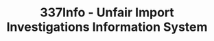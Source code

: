 ---
bigquery: https://console.cloud.google.com/bigquery?p=patents-public-data&d=usitc_investigations&page=dataset&project=sheets-management-319211
citation: US International Trade Commission 337Info Unfair Import Investigations Information
  System
contributors: US International Trade Comission
cost: None
description: US International Trade Commission 337Info Unfair Import Investigations
  Information System contains data on investigations done under Section 337. Section
  337 declares the infringement of certain statutory intellectual property rights
  and other forms of unfair competition in import trade to be unlawful practices.
  Most Section 337 investigations involve allegations of patent or registered trademark
  infringement.
documentation: FAQ and tutorial available on the site
last_edit: Mon, 04 Apr 2022 19:10:40 GMT
location: https://pubapps2.usitc.gov/337external/
maintained_by: US International Trade Comission
schema_fields: '[''patentNumber'', ''copyrightNumbers'', ''trademarkNumbers'', ''currentActiveALJ'',
  ''htsNumbers'', ''endDateMarkmanHearing'', ''investigationNo'', ''reportingRequirements'',
  ''patentNumbers'', ''ouiiParticipation'', ''teoIdIssueDate'', ''lastUpdated'', ''dateComplaintFiled'',
  ''finalIdOnViolationDue'', ''invUnfairAct'', ''startDateMarkmanHearing'', ''aljAssigned'',
  ''scheduledEndDateEvidHear'', ''investigationType'', ''teoProceedingInvolved'',
  ''issueDateOtherNonFinal'', ''finalDetViolation'', ''teoIdDueDate'', ''publication_number'',
  ''gcAttorney'', ''title'', ''ouiiAttorney'', ''investigationTermDate'', ''markmanHearing'',
  ''scheduledStartDateEvidHear'', ''dateCreated'', ''actualEndDateEvidHear'', ''internalRemand'',
  ''teoReliefGranted'', ''currentStatus'', ''dateOfPublicationFrNotice'', ''id'',
  ''finalIdOnViolationIssue'', ''actualStartDateEvidHear'', ''respondent'', ''targetDate'',
  ''finalDetNoViolation'', ''docketNo'', ''complainant'', ''cafcAppeals'']'
shortname: unfair_import_investigations
tags:
- import
- legal
- trade
timeframe: 2008-2021 (prior to 2008 downloadable as a JSON file)
title: 337Info - Unfair Import Investigations Information System
uuid: 2721f5ec-e599-4890-9265-9706719fc71e
---